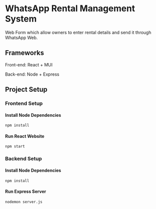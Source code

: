 # WhatsApp Rental Management System

Web Form which allow owners to enter rental details and send it through WhatsApp Web.

## Frameworks

Front-end: React + MUI

Back-end: Node + Express

## Project Setup
### Frontend Setup

#### Install Node Dependencies

```
npm install
```

#### Run React Website

```
npm start
```

### Backend Setup

#### Install Node Dependencies

```
npm install
```

#### Run Express Server

```
nodemon server.js
```